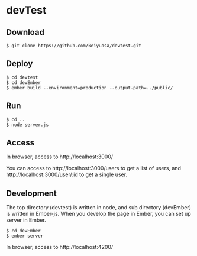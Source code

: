 # devTest
## Download
```
$ git clone https://github.com/keiyuasa/devtest.git
```
## Deploy
```
$ cd devtest
$ cd devEmber
$ ember build --environment=production --output-path=../public/
```

## Run
```
$ cd ..
$ node server.js
```

## Access
In browser, access to http://localhost:3000/

You can access to http://localhost:3000/users to get a list of users, and http://localhost:3000/user/:id to get a single user.

## Development
The top directory (devtest) is written in node, and sub directory (devEmber) is written in Ember-js.  When you develop the page in Ember, you can set up server in Ember.
```
$ cd devEmber
$ ember server
```
In browser, access to http://localhost:4200/
